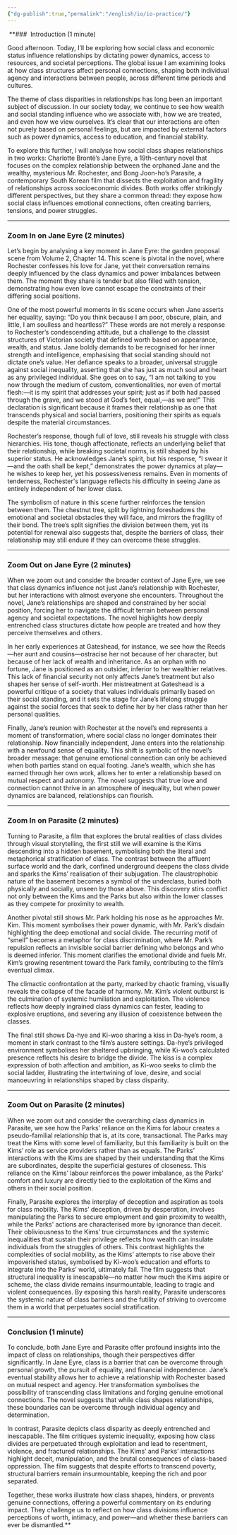```yaml
---
{"dg-publish":true,"permalink":"/english/io/io-practice/"}
---
```


 **###  Introduction (1 minute)

Good afternoon. Today, I’ll be exploring how social class and economic status influence relationships by dictating power dynamics, access to resources, and societal perceptions. The global issue I am examining looks at how class structures affect personal connections, shaping both individual agency and interactions between people, across different time periods and cultures.

The theme of class disparities in relationships has long been an important subject of discussion. In our society today, we continue to see how wealth and social standing influence who we associate with, how we are treated, and even how we view ourselves. It’s clear that our interactions are often not purely based on personal feelings, but are impacted by external factors such as power dynamics, access to education, and financial stability.

To explore this further, I will analyse how social class shapes relationships in two works: Charlotte Brontë’s Jane Eyre, a 19th-century novel that focuses on the complex relationship between the orphaned Jane and the wealthy, mysterious Mr. Rochester, and Bong Joon-ho’s Parasite, a contemporary South Korean film that dissects the exploitation and fragility of relationships across socioeconomic divides. Both works offer strikingly different perspectives, but they share a common thread: they expose how social class influences emotional connections, often creating barriers, tensions, and power struggles.

  

---

### Zoom In on Jane Eyre (2 minutes)

Let’s begin by analysing a key moment in Jane Eyre: the garden proposal scene from Volume 2, Chapter 14. This scene is pivotal in the novel, where Rochester confesses his love for Jane, yet their conversation remains deeply influenced by the class dynamics and power imbalances between them. The moment they share is tender but also filled with tension, demonstrating how even love cannot escape the constraints of their differing social positions.

One of the most powerful moments in tis scene occurs when Jane asserts her equality, saying: “Do you think because I am poor, obscure, plain, and little, I am soulless and heartless?” These words are not merely a response to Rochester’s condescending attitude, but a challenge to the classist structures of Victorian society that defined worth based on appearance, wealth, and status. Jane boldly demands to be recognised for her inner strength and intelligence, emphasising that social standing should not dictate one’s value. Her defiance speaks to a broader, universal struggle against social inequality, asserting that she has just as much soul and heart as any privileged individual. She goes on to say, “I am not talking to you now through the medium of custom, conventionalities, nor even of mortal flesh:—it is my spirit that addresses your spirit; just as if both had passed through the grave, and we stood at God’s feet, equal,—as we are!" This declaration is significant because it frames their relationship as one that transcends physical and social barriers, positioning their spirits as equals despite the material circumstances.

Rochester’s response, though full of love, still reveals his struggle with class hierarchies. His tone, though affectionate, reflects an underlying belief that their relationship, while breaking societal norms, is still shaped by his superior status. He acknowledges Jane’s spirit, but his response, “I swear it—and the oath shall be kept,” demonstrates the power dynamics at play—he wishes to keep her, yet his possessiveness remains. Even in moments of tenderness, Rochester's language reflects his difficulty in seeing Jane as entirely independent of her lower class.

The symbolism of nature in this scene further reinforces the tension between them. The chestnut tree, split by lightning foreshadows the emotional and societal obstacles they will face, and mirrors the fragility of their bond. The tree’s split signifies the division between them, yet its potential for renewal also suggests that, despite the barriers of class, their relationship may still endure if they can overcome these struggles.

---

### Zoom Out on Jane Eyre (2 minutes)

When we zoom out and consider the broader context of Jane Eyre, we see that class dynamics influence not just Jane’s relationship with Rochester, but her interactions with almost everyone she encounters. Throughout the novel, Jane’s relationships are shaped and constrained by her social position, forcing her to navigate the difficult terrain between personal agency and societal expectations. The novel highlights how deeply entrenched class structures dictate how people are treated and how they perceive themselves and others.

In her early experiences at Gateshead, for instance, we see how the Reeds—her aunt and cousins—ostracise her not because of her character, but because of her lack of wealth and inheritance. As an orphan with no fortune, Jane is positioned as an outsider, inferior to her wealthier relatives. This lack of financial security not only affects Jane’s treatment but also shapes her sense of self-worth. Her mistreatment at Gateshead is a powerful critique of a society that values individuals primarily based on their social standing, and it sets the stage for Jane’s lifelong struggle against the social forces that seek to define her by her class rather than her personal qualities.

Finally, Jane’s reunion with Rochester at the novel’s end represents a moment of transformation, where social class no longer dominates their relationship. Now financially independent, Jane enters into the relationship with a newfound sense of equality. This shift is symbolic of the novel’s broader message: that genuine emotional connection can only be achieved when both parties stand on equal footing. Jane’s wealth, which she has earned through her own work, allows her to enter a relationship based on mutual respect and autonomy. The novel suggests that true love and connection cannot thrive in an atmosphere of inequality, but when power dynamics are balanced, relationships can flourish.

  

---

### Zoom In on Parasite (2 minutes)

Turning to Parasite, a film that explores the brutal realities of class divides through visual storytelling, the first still we will examine is the Kims descending into a hidden basement, symbolising both the literal and metaphorical stratification of class. The contrast between the affluent surface world and the dark, confined underground deepens the class divide and sparks the Kims’ realisation of their subjugation. The claustrophobic nature of the basement becomes a symbol of the underclass, buried both physically and socially, unseen by those above. This discovery stirs conflict not only between the Kims and the Parks but also within the lower classes as they compete for proximity to wealth.

Another pivotal still shows Mr. Park holding his nose as he approaches Mr. Kim. This moment symbolises their power dynamic, with Mr. Park’s disdain highlighting the deep emotional and social divide. The recurring motif of “smell” becomes a metaphor for class discrimination, where Mr. Park’s repulsion reflects an invisible social barrier defining who belongs and who is deemed inferior. This moment clarifies the emotional divide and fuels Mr. Kim’s growing resentment toward the Park family, contributing to the film’s eventual climax.

The climactic confrontation at the party, marked by chaotic framing, visually reveals the collapse of the facade of harmony. Mr. Kim’s violent outburst is the culmination of systemic humiliation and exploitation. The violence reflects how deeply ingrained class dynamics can fester, leading to explosive eruptions, and severing any illusion of coexistence between the classes.

The final still shows Da-hye and Ki-woo sharing a kiss in Da-hye’s room, a moment in stark contrast to the film’s austere settings. Da-hye’s privileged environment symbolises her sheltered upbringing, while Ki-woo’s calculated presence reflects his desire to bridge the divide. The kiss is a complex expression of both affection and ambition, as Ki-woo seeks to climb the social ladder, illustrating the intertwining of love, desire, and social manoeuvring in relationships shaped by class disparity.

  

---

### Zoom Out on Parasite (2 minutes)

When we zoom out and consider the overarching class dynamics in Parasite, we see how the Parks’ reliance on the Kims for labour creates a pseudo-familial relationship that is, at its core, transactional. The Parks may treat the Kims with some level of familiarity, but this familiarity is built on the Kims’ role as service providers rather than as equals. The Parks’ interactions with the Kims are shaped by their understanding that the Kims are subordinates, despite the superficial gestures of closeness. This reliance on the Kims’ labour reinforces the power imbalance, as the Parks' comfort and luxury are directly tied to the exploitation of the Kims and others in their social position.

Finally, Parasite explores the interplay of deception and aspiration as tools for class mobility. The Kims’ deception, driven by desperation, involves manipulating the Parks to secure employment and gain proximity to wealth, while the Parks' actions are characterised more by ignorance than deceit. Their obliviousness to the Kims’ true circumstances and the systemic inequalities that sustain their privilege reflects how wealth can insulate individuals from the struggles of others. This contrast highlights the complexities of social mobility, as the Kims’ attempts to rise above their impoverished status, symbolised by Ki-woo’s education and efforts to integrate into the Parks’ world, ultimately fail. The film suggests that structural inequality is inescapable—no matter how much the Kims aspire or scheme, the class divide remains insurmountable, leading to tragic and violent consequences. By exposing this harsh reality, Parasite underscores the systemic nature of class barriers and the futility of striving to overcome them in a world that perpetuates social stratification.

---

### Conclusion (1 minute)

To conclude, both Jane Eyre and Parasite offer profound insights into the impact of class on relationships, though their perspectives differ significantly. In Jane Eyre, class is a barrier that can be overcome through personal growth, the pursuit of equality, and financial independence. Jane’s eventual stability allows her to achieve a relationship with Rochester based on mutual respect and agency. Her transformation symbolises the possibility of transcending class limitations and forging genuine emotional connections. The novel suggests that while class shapes relationships, these boundaries can be overcome through individual agency and determination.

In contrast, Parasite depicts class disparity as deeply entrenched and inescapable. The film critiques systemic inequality, exposing how class divides are perpetuated through exploitation and lead to resentment, violence, and fractured relationships. The Kims’ and Parks’ interactions highlight deceit, manipulation, and the brutal consequences of class-based oppression. The film suggests that despite efforts to transcend poverty, structural barriers remain insurmountable, keeping the rich and poor separated.

Together, these works illustrate how class shapes, hinders, or prevents genuine connections, offering a powerful commentary on its enduring impact. They challenge us to reflect on how class divisions influence perceptions of worth, intimacy, and power—and whether these barriers can ever be dismantled.**